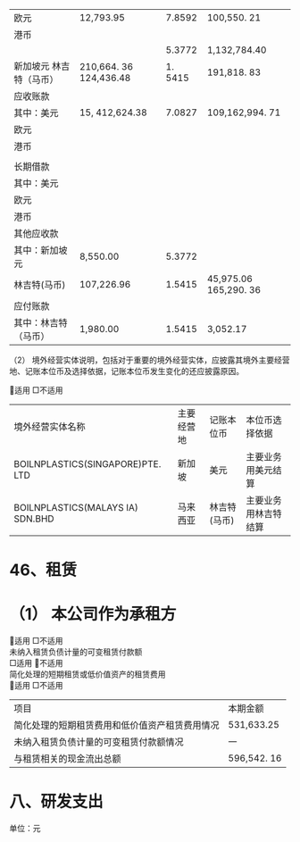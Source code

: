 <html><body><table><tr><td>欧元</td><td>12,793.95</td><td>7.8592</td><td>100,550. 21</td></tr><tr><td>港币</td><td></td><td></td><td></td></tr><tr><td></td><td></td><td>5.3772</td><td>1,132,784.40</td></tr><tr><td>新加坡元 林吉特（马币）</td><td>210,664. 36 124,436.48</td><td>1. 5415</td><td>191,818. 83</td></tr><tr><td>应收账款</td><td></td><td></td><td></td></tr><tr><td>其中：美元</td><td>15, 412,624.38</td><td>7.0827</td><td>109,162,994. 71</td></tr><tr><td>欧元</td><td></td><td></td><td></td></tr><tr><td>港币</td><td></td><td></td><td></td></tr><tr><td></td><td></td><td></td><td></td></tr><tr><td>长期借款</td><td></td><td></td><td></td></tr><tr><td>其中：美元</td><td></td><td></td><td></td></tr><tr><td>欧元</td><td></td><td></td><td></td></tr><tr><td>港币</td><td></td><td></td><td></td></tr><tr><td>其他应收款</td><td></td><td></td><td></td></tr><tr><td>其中：新加坡元</td><td>8,550.00</td><td>5.3772</td><td></td></tr><tr><td>林吉特(马币)</td><td>107,226.96</td><td>1.5415</td><td>45,975.06 165,290. 36</td></tr><tr><td>应付账款</td><td></td><td></td><td></td></tr><tr><td>其中：林吉特（马币）</td><td>1,980.00</td><td>1.5415</td><td>3,052.17</td></tr></table></body></html>  

（2） 境外经营实体说明，包括对于重要的境外经营实体，应披露其境外主要经营地、记账本位币及选择依据，记账本位币发生变化的还应披露原因。  

适用 □不适用  


<html><body><table><tr><td>境外经营实体名称</td><td>主要经营地</td><td>记账本位币</td><td>本位币选择依据</td></tr><tr><td>BOILNPLASTICS(SINGAPORE)PTE. LTD</td><td>新加坡</td><td>美元</td><td>主要业务用美元结算</td></tr><tr><td>BOILNPLASTICS(MALAYS IA) SDN.BHD</td><td>马来西亚</td><td>林吉特(马币)</td><td>主要业务用林吉特结算</td></tr></table></body></html>  

# 46、租赁  

# （1） 本公司作为承租方  

适用 □不适用  
未纳入租赁负债计量的可变租赁付款额  
□适用 不适用  
简化处理的短期租赁或低价值资产的租赁费用  
适用 □不适用  

<html><body><table><tr><td>项目</td><td>本期金额</td></tr><tr><td>简化处理的短期租赁费用和低价值资产租赁费用情况</td><td>531,633.25</td></tr><tr><td>未纳入租赁负债计量的可变租赁付款额情况</td><td>一</td></tr><tr><td>与租赁相关的现金流出总额</td><td>596,542. 16</td></tr></table></body></html>  

# 八、研发支出  

单位：元  